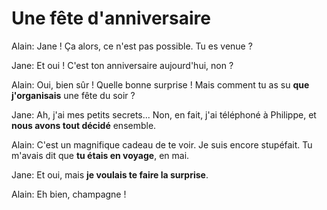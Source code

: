 # Une fête d'anniversaire

Alain: Jane ! Ça alors, ce n'est pas possible. Tu es venue ?

Jane: Et oui ! C'est ton anniversaire aujourd'hui, non ?

Alain: Oui, bien sûr ! Quelle bonne surprise ! Mais comment tu as su **que j'organisais** une fête du soir ?

Jane: Ah, j'ai mes petits secrets... Non, en fait, j'ai téléphoné à Philippe, et **nous avons tout décidé** ensemble.

Alain: C'est un magnifique cadeau de te voir. Je suis encore stupéfait. Tu m'avais dit que **tu étais en voyage**, en mai.

Jane: Et oui, mais **je voulais te faire la surprise**.

Alain: Eh bien, champagne !
